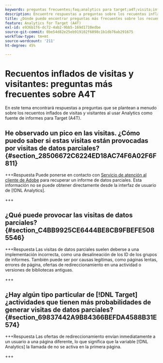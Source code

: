 ```yaml
---
keywords: preguntas frecuentes;faq;analytics para target;a4T;visita;infladas;visitante;visita parcial;huérfano;huérfana
description: Encuentre respuestas a preguntas sobre los recuentos inflados de visitas y visitantes al usar Analytics para [!DNL Target] (A4T). Aprenda a minimizar los "datos parciales".
title: ¿Dónde puedo encontrar preguntas más frecuentes sobre los recuentos inflados de visitas y visitantes con A4T?
feature: Analytics for Target (A4T)
exl-id: e936b1f6-dc72-4ab2-9bb5-169d1710edbe
source-git-commit: 0be54d82e25eb919102f6098c1b1db76ab291675
workflow-type: tm+mt
source-wordcount: '211'
ht-degree: 45%

---
```


# Recuentos inflados de visitas y visitantes: preguntas más frecuentes sobre A4T

En este tema encontrará respuestas a preguntas que se plantean a menudo sobre los recuentos inflados de visitas y visitantes al usar Analytics como fuente de informes para Target (A4T).

## He observado un pico en las visitas. ¿Cómo puedo saber si estas visitas están provocadas por visitas de datos parciales? {#section_28506672C6224ED18AC74F6A02F6F811}

+++Respuesta Puede ponerse en contacto con [Servicio de atención al cliente de Adobe](/help/main/cmp-resources-and-contact-information.md#reference_ACA3391A00EF467B87930A450050077C) para recuperar un informe de datos parciales. Esta información no se puede obtener directamente desde la interfaz de usuario de [!DNL Analytics].

+++

## ¿Qué puede provocar las visitas de datos parciales? {#section_C4BB9925CE6444BE8CB9FBEFE5085546}

+++Respuesta Las visitas de datos parciales suelen deberse a una implementación incorrecta, como una desalineación de los ID de los grupos de informes. También puede ser por causas legítimas, como páginas lentas, errores de página, ofertas de redireccionamiento en una actividad o versiones de bibliotecas antiguas.

+++

## ¿Hay algún tipo particular de [!DNL Target] ¿actividades que tienen más probabilidades de generar visitas de datos parciales? {#section_69837442A9B84366BEFDA4588B31E574}

+++Respuesta Las ofertas de redireccionamiento envían inmediatamente a un usuario a una página diferente, lo que significa que la variable [!DNL Analytics] la llamada de no se activa en la primera página.

+++